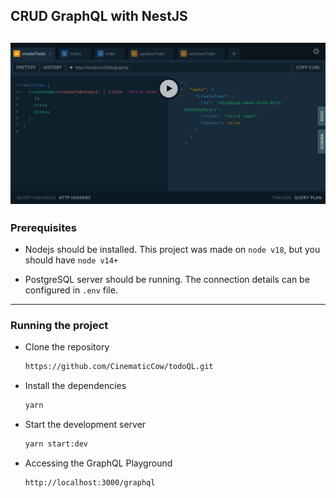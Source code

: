 ## CRUD GraphQL with NestJS

## <img alt="graphql playground" src= "./images/graphql-playground.png"/>

### Prerequisites

- Nodejs should be installed.
  This project was made on `node v18`, but you should have `node v14+`

- PostgreSQL server should be running. The connection details can be configured in `.env` file.

---

### Running the project

- Clone the repository

  ```bash
  https://github.com/CinematicCow/todoQL.git

  ```

- Install the dependencies
  ```bash
  yarn
  ```
- Start the development server

  ```bash
  yarn start:dev
  ```

- Accessing the GraphQL Playground
  ```
  http://localhost:3000/graphql
  ```
